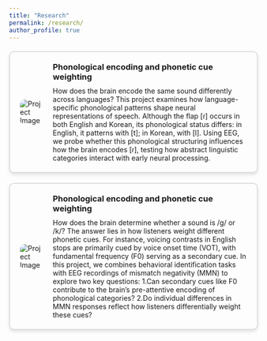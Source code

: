 ```yaml
---
title: "Research"
permalink: /research/
author_profile: true
---
```


<style>
.project-box {
    border: 2px solid #ddd;
    border-radius: 10px;
    padding: 20px;
    margin: 20px 0;
    display: flex;
    align-items: center;
    box-shadow: 0px 4px 6px rgba(0, 0, 0, 0.1);
}

.project-box img {
    max-width: 300px; /* Adjust as needed */
    max-height: 300px; /* Adjust as needed */
    border-radius: 10px;
    margin-right: 20px;
}

.project-box .content {
    flex-grow: 1;
}

.project-box h3 {
    margin: 0 0 10px 0;
}

.project-box p {
    margin: 0;
}
</style>


<div class="project-box">
    <img src="https://chaohanch.github.io/images/flap_icon.jpg" alt="Project Image">
    <div class="content">
        <h3>Phonological encoding and phonetic cue weighting</h3>
        <p>How does the brain encode the same sound differently across languages? This project examines how language-specific phonological patterns shape neural representations of speech. Although the flap [ɾ] occurs in both English and Korean, its phonological status differs: in English, it patterns with [t]; in Korean, with [l]. Using EEG, we probe whether this phonological structuring influences how the brain encodes [ɾ], testing how abstract linguistic categories interact with early neural processing.</p>
    </div>
</div>


<div class="project-box">
    <img src="https://chaohanch.github.io/images/laryngeal_icon.jpg" alt="Project Image">
    <div class="content">
        <h3>Phonological encoding and phonetic cue weighting</h3>
        <p>How does the brain determine whether a sound is /g/ or /k/? The answer lies in how listeners weight different phonetic cues. For instance, voicing contrasts in English stops are primarily cued by voice onset time (VOT), with fundamental frequency (F0) serving as a secondary cue. In this project, we combines behavioral identification tasks with EEG recordings of mismatch negativity (MMN) to explore two key questions: 1.Can secondary cues like F0 contribute to the brain’s pre-attentive encoding of phonological categories? 2.Do individual differences in MMN responses reflect how listeners differentially weight these cues?</p>
    </div>
</div>
